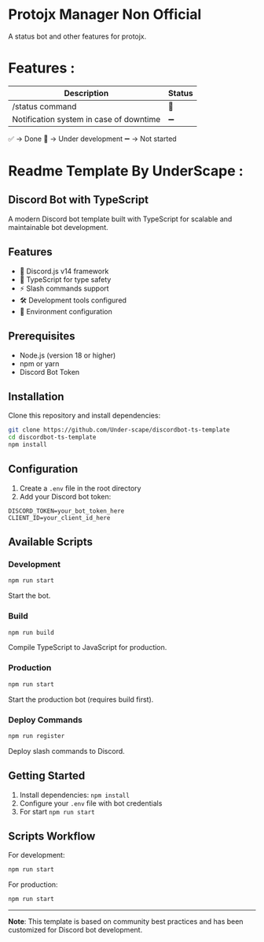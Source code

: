 # Protojx Manager Non Official
A status bot and other features for protojx.

# Features :

| Description | Status |
|-------------|--------|
| /status command | 🚧 |
| Notification system in case of downtime | ➖ |

✅ -> Done
🚧 -> Under development
➖ -> Not started


# Readme Template By UnderScape :
## Discord Bot with TypeScript
A modern Discord bot template built with TypeScript for scalable and maintainable bot development.

## Features
- 🤖 Discord.js v14 framework
- 📘 TypeScript for type safety
- ⚡ Slash commands support
- 🛠️ Development tools configured
- 🔧 Environment configuration

## Prerequisites
- Node.js (version 18 or higher)
- npm or yarn
- Discord Bot Token

## Installation
Clone this repository and install dependencies:
```bash
git clone https://github.com/Under-scape/discordbot-ts-template
cd discordbot-ts-template
npm install
```

## Configuration
1. Create a `.env` file in the root directory
2. Add your Discord bot token:
```env
DISCORD_TOKEN=your_bot_token_here
CLIENT_ID=your_client_id_here
```

## Available Scripts
### Development
```bash
npm run start
```
Start the bot.

### Build
```bash
npm run build
```
Compile TypeScript to JavaScript for production.

### Production
```bash
npm run start
```
Start the production bot (requires build first).

### Deploy Commands
```bash
npm run register
```
Deploy slash commands to Discord.

## Getting Started
1. Install dependencies: `npm install`
2. Configure your `.env` file with bot credentials
3. For start `npm run start`

## Scripts Workflow
For development:
```bash
npm run start
```
For production:
```bash
npm run start
```

---
**Note**: This template is based on community best practices and has been customized for Discord bot development.